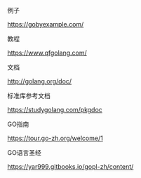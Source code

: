 例子

https://gobyexample.com/

教程

https://www.qfgolang.com/

文档

http://golang.org/doc/

标准库参考文档

https://studygolang.com/pkgdoc

GO指南

https://tour.go-zh.org/welcome/1

GO语言圣经

https://yar999.gitbooks.io/gopl-zh/content/

